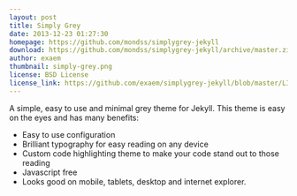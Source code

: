 ```yaml
---
layout: post
title: Simply Grey
date: 2013-12-23 01:27:30
homepage: https://github.com/mondss/simplygrey-jekyll
download: https://github.com/mondss/simplygrey-jekyll/archive/master.zip
author: exaem
thumbnail: simply-grey.png
license: BSD License
license_link: https://github.com/exaem/simplygrey-jekyll/blob/master/LICENSE
---
```


A simple, easy to use and minimal grey theme for Jekyll. This theme is
easy on the eyes and has many benefits:

* Easy to use configuration
* Brilliant typography for easy reading on any device
* Custom code highlighting theme to make your code stand out to those
  reading
* Javascript free
* Looks good on mobile, tablets, desktop and internet explorer.

